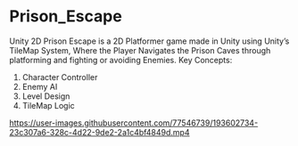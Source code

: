 # Prison_Escape
 Unity 2D
Prison Escape is a 2D Platformer game made in Unity using Unity’s TileMap System, Where the Player Navigates the Prison Caves through platforming and  fighting or avoiding Enemies.
Key Concepts: 
1. Character Controller
2. Enemy AI
3. Level Design
4. TileMap Logic 


https://user-images.githubusercontent.com/77546739/193602734-23c307a6-328c-4d22-9de2-2a1c4bf4849d.mp4

